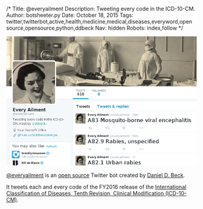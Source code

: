 /*
Title: @everyailment
Description: Tweeting every code in the ICD-10-CM.
Author: botsheeter.py
Date: October 18, 2015
Tags: twitter,twitterbot,active,health,medicine,medical,diseases,everyword,open source,opensource,python,ddbeck
Nav: hidden
Robots: index,follow
*/

[![](/content/bots/twitterbots/images/everyailment.png)](https://twitter.com/everyailment)

[@everyailment](https://twitter.com/everyailment) is an [open source](https://github.com/ddbeck/everyailment) Twitter bot created by [Daniel D. Beck](https://twitter.com/ddbeck). 

It tweets each and every code of the FY2016 release of the [International Classification of Diseases, Tenth Revision, Clinical Modification (ICD-10-CM)](http://www.cdc.gov/nchs/icd/icd10cm.htm).
